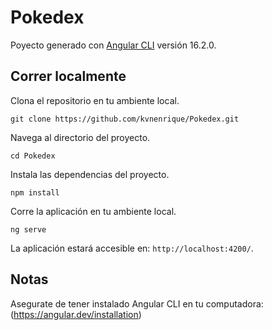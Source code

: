 # Pokedex

Poyecto generado con [Angular CLI](https://github.com/angular/angular-cli) versión 16.2.0.

## Correr localmente

Clona el repositorio en tu ambiente local.

```shell
git clone https://github.com/kvnenrique/Pokedex.git
```

Navega al directorio del proyecto.
```shell
cd Pokedex
```

Instala las dependencias del proyecto.
```shell
npm install
```

Corre la aplicación en tu ambiente  local. 

```shell
ng serve
```

La aplicación estará accesible en:  `http://localhost:4200/`.

## Notas
Asegurate de tener instalado Angular CLI en tu
computadora: (https://angular.dev/installation)